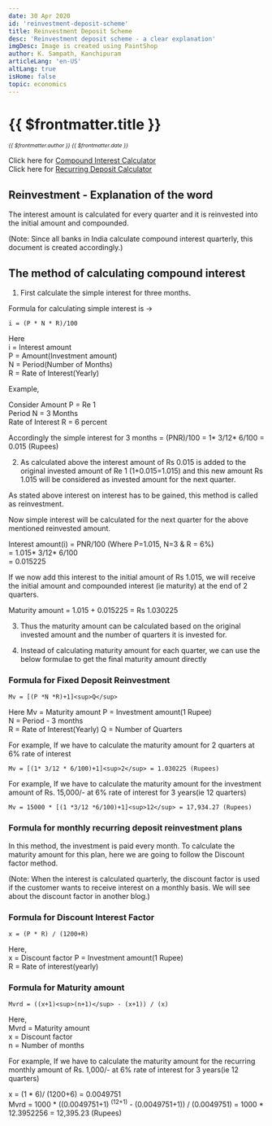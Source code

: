 ```yaml
---
date: 30 Apr 2020
id: 'reinvestment-deposit-scheme'
title: Reinvestment Deposit Scheme
desc: 'Reinvestment deposit scheme - a clear explanation'
imgDesc: Image is created using PaintShop
author: K. Sampath, Kanchipuram
articleLang: 'en-US'
altLang: true
isHome: false
topic: economics
---
```


<altLang />

# {{ $frontmatter.title }}
<i style="font-size: 0.75em;"> {{ $frontmatter.author }} {{ $frontmatter.date }} </i>

Click here for [Compound Interest Calculator](https://thedatatalks.in/custom/economics/compound-interest)  
Click here for [Recurring Deposit Calculator](https://thedatatalks.in/custom/economics/recurring-deposit)

## Reinvestment - Explanation of the word

The interest amount is calculated for every quarter and it is reinvested into the initial amount and compounded.

(Note: Since all banks in India calculate compound interest quarterly, this document is created accordingly.)

## The method of calculating compound interest

1. First calculate the simple interest for three months.

Formula for calculating simple interest is -> 

    i = (P * N * R)/100

Here   
i = Interest amount   
P = Amount(Investment amount)  
N = Period(Number of Months)  
R = Rate of Interest(Yearly)   

Example,  

Consider Amount P  = Re 1  
Period N = 3 Months   
Rate of Interest R = 6 percent   

Accordingly the simple interest for 3 months = (PNR)/100 = 1* 3/12* 6/100 = 0.015 (Rupees)

2. As calculated above the interest amount of Rs 0.015 is added to the original invested amount of Re 1 (1+0.015=1.015) and this new amount Rs 1.015 will be considered as invested amount for the next quarter.

As stated above interest on interest has to be gained, this method is called as reinvestment.

Now simple interest will be calculated for the next quarter for the above mentioned reinvested amount.

Interest amount(i)    = PNR/100 (Where P=1.015, N=3 & R = 6%)  
                    = 1.015* 3/12* 6/100  
                    = 0.015225  

If we now add this interest to the initial amount of Rs 1.015, we will receive the initial amount and compounded interest (ie maturity) at the end of 2 quarters.

Maturity amount = 1.015 + 0.015225 = Rs 1.030225

3. Thus the maturity amount can be calculated based on the original invested amount and the number of quarters it is invested for.

4. Instead of calculating maturity amount for each quarter, we can use the below formulae to get the final maturity amount directly

### Formula for Fixed Deposit Reinvestment

    Mv = [(P *N *R)+1]<sup>Q</sup>

Here 
Mv = Maturity amount 
P = Investment amount(1 Rupee)   
N = Period - 3 months  
R = Rate of Interest(Yearly) 
Q = Number of Quarters 

For example, If we have to calculate the maturity amount for 2 quarters at 6% rate of interest 

    Mv = [(1* 3/12 * 6/100)+1]<sup>2</sup> = 1.030225 (Rupees)

For example, If we have to calculate the maturity amount for the investment amount of Rs. 15,000/- at 6% rate of interest for 3 years(ie 12 quarters)

    Mv = 15000 * [(1 *3/12 *6/100)+1]<sup>12</sup> = 17,934.27 (Rupees)

### Formula for monthly recurring deposit reinvestment plans

In this method, the investment is paid every month. To calculate the maturity amount for this plan, here we are going to follow the Discount factor method.

(Note: When the interest is calculated quarterly, the discount factor is used if the customer wants to receive interest on a monthly basis. We will see about the discount factor in another blog.)

### Formula for Discount Interest Factor

    x = (P * R) / (1200+R)

Here,   
x = Discount factor 
P = Investment amount(1 Rupee)  
R = Rate of interest(yearly)  

### Formula for Maturity amount

    Mvrd = ((x+1)<sup>(n+1)</sup> - (x+1)) / (x)

Here,    
Mvrd = Maturity amount   
x = Discount factor  
n = Number of months  

For example, If we have to calculate the maturity amount for the recurring monthly amount of Rs. 1,000/- at 6% rate of interest for 3 years(ie 12 quarters)

x = (1 * 6)/ (1200+6) = 0.0049751  
Mvrd    = 1000 * ((0.0049751+1) <sup>(12+1)</sup> - (0.0049751+1)) / (0.0049751)
        = 1000 * 12.3952256
        = 12,395.23 (Rupees)



<style>   

</style>